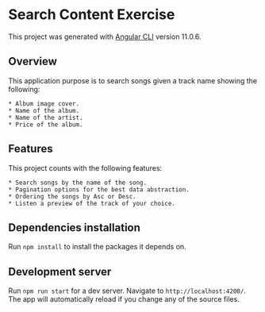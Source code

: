 # Search Content Exercise

This project was generated with [Angular CLI](https://github.com/angular/angular-cli) version 11.0.6.

## Overview

This application purpose is to search songs given a track name showing the following:

    * Album image cover.
    * Name of the album.
    * Name of the artist.
    * Price of the album.

## Features

This project counts with the following features:

    * Search songs by the name of the song.
    * Pagination options for the best data abstraction.
    * Ordering the songs by Asc or Desc.
    * Listen a preview of the track of your choice.

## Dependencies installation

Run `npm install` to install the packages it depends on.

## Development server

Run `npm run start` for a dev server. Navigate to `http://localhost:4200/`. The app will automatically reload if you change any of the source files.
